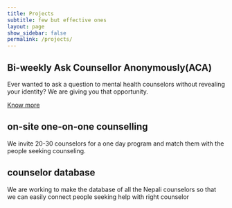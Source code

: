 ```yaml
---
title: Projects
subtitle: few but effective ones
layout: page
show_sidebar: false
permalink: /projects/
---
```


## Bi-weekly Ask Counsellor Anonymously(ACA)

Ever wanted to ask a question to mental health counselors without revealing your identity? We are giving you that opportunity.

[Know more](/aca/)

## on-site one-on-one counselling

We invite 20-30 counselors for a one day program and match them with the people seeking counseling.

## counselor database

We are working to make the database of all the Nepali counselors so that we can easily connect people seeking help with right counselor
